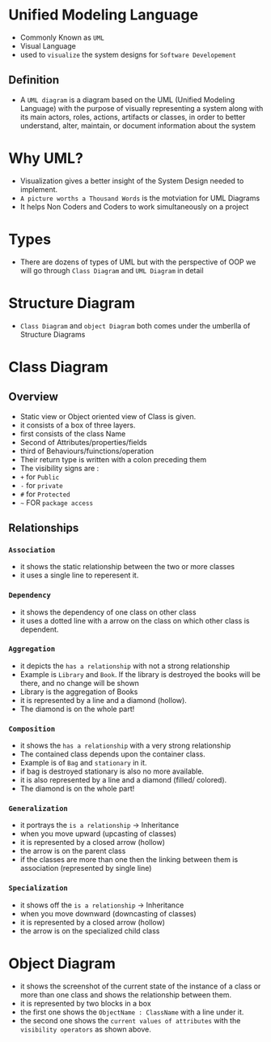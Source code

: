# Unified Modeling Language

- Commonly Known as `UML`
- Visual Language
- used to `visualize` the system designs for `Software Developement`

## Definition

- A `UML diagram` is a diagram based on the UML (Unified Modeling Language) with the purpose of visually representing a system along with its main actors, roles, actions, artifacts or classes, in order to better understand, alter, maintain, or document information about the system

# Why UML?

- Visualization gives a better insight of the System Design needed to implement.
- `A picture worths a Thousand Words` is the motviation for UML Diagrams
- It helps Non Coders and Coders to work simultaneously on a project

# Types

- There are dozens of types of UML but with the perspective of OOP we will go through `Class Diagram` and `UML Diagram` in detail

# Structure Diagram

- `Class Diagram` and `object Diagram` both comes under the umberlla of Structure Diagrams

# Class Diagram

## Overview

- Static view or Object oriented view of Class is given.
- it consists of a box of three layers.
- first consists of the class Name
- Second of Attributes/properties/fields
- third of Behaviours/fuinctions/operation
- Their return type is written with a colon preceding them
- The visibility signs are :
- `+` for `Public`
- `-` for `private`
- `#` for `Protected`
- `~` FOR `package access`

## Relationships

### `Association`

- it shows the static relationship between the two or more classes
- it uses a single line to reperesent it.

### `Dependency`

- it shows the dependency of one class on other class
- it uses a dotted line with a arrow on the class on which other class is dependent.

### `Aggregation`

- it depicts the `has a relationship` with not a strong relationship
- Example is `Library` and `Book`. If the library is destroyed the books will be there, and no change will be shown
- Library is the aggregation of Books
- it is represented by a line and a diamond (hollow).
- The diamond is on the whole part!

### `Composition`

- it shows the `has a relationship` with a very strong relationship
- The contained class depends upon the container class.
- Example is of `Bag` and `stationary` in it.
- if bag is destroyed stationary is also no more available.
- it is also represented by a line and a diamond (filled/ colored).
- The diamond is on the whole part!

### `Generalization`

- it portrays the `is a relationship` -> Inheritance
- when you move upward (upcasting of classes)
- it is represented by a closed arrow (hollow)
- the arrow is on the parent class
- if the classes are more than one then the linking between them is association (represented by single line)

### `Specialization`

- it shows off the `is a relationship` -> Inheritance
- when you move downward (downcasting of classes)
- it is represented by a closed arrow (hollow)
- the arrow is on the specialized child class

# Object Diagram

- it shows the screenshot of the current state of the instance of a class or more than one class and shows the relationship between them.
- it is represented by two blocks in a box
- the first one shows the `ObjectName : ClassName` with a line under it.
- the second one shows the `current values of attributes` with the `visibility operators` as shown above.
